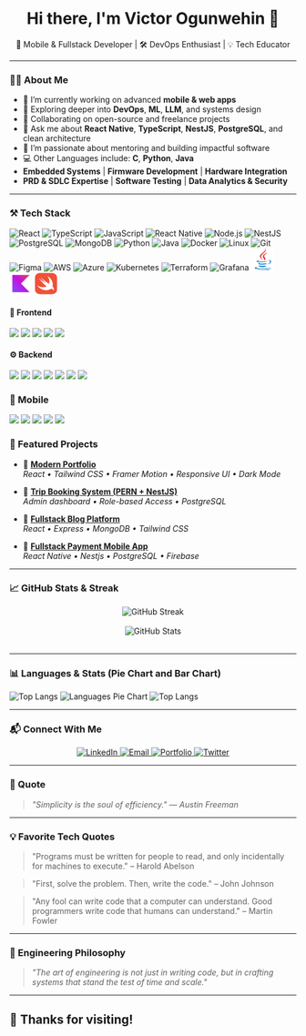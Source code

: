 <h1 align="center">Hi there, I'm Victor Ogunwehin 👋</h1>

<p align="center">
  🚀 Mobile & Fullstack Developer | 🛠 DevOps Enthusiast | 💡 Tech Educator  
</p>

---

### 🧑‍💻 About Me

- 🔭 I’m currently working on advanced **mobile & web apps**
- 🌱 Exploring deeper into **DevOps**, **ML**, **LLM**, and systems design
- 👯 Collaborating on open-source and freelance projects
- 💬 Ask me about **React Native**, **TypeScript**, **NestJS**, **PostgreSQL**, and clean architecture
- 🧠 I’m passionate about mentoring and building impactful software
- 💻 Other Languages include: **C**, **Python**, **Java**
- **Embedded Systems** | **Firmware Development** | **Hardware Integration**
- **PRD & SDLC Expertise** | **Software Testing** | **Data Analytics & Security**


---

### ⚒️ Tech Stack

<p align="left">
  <img src="https://cdn.jsdelivr.net/gh/devicons/devicon/icons/react/react-original.svg" height="30" title="React" />
  <img src="https://cdn.jsdelivr.net/gh/devicons/devicon/icons/typescript/typescript-original.svg" height="30" title="TypeScript" />
  <img src="https://cdn.jsdelivr.net/gh/devicons/devicon/icons/javascript/javascript-original.svg" height="30" title="JavaScript" />
  <img src="https://cdn.jsdelivr.net/gh/devicons/devicon/icons/react/react-original.svg" height="30" title="React Native" />
  <img src="https://cdn.jsdelivr.net/gh/devicons/devicon/icons/nodejs/nodejs-original.svg" height="30" title="Node.js" />
  <img src="https://img.shields.io/badge/NestJS-E0234E?style=flat&logo=nestjs&logoColor=white" height="25" title="NestJS" />
  <img src="https://cdn.jsdelivr.net/gh/devicons/devicon/icons/postgresql/postgresql-original.svg" height="30" title="PostgreSQL" />
  <img src="https://cdn.jsdelivr.net/gh/devicons/devicon/icons/mongodb/mongodb-original.svg" height="30" title="MongoDB" />
  <img src="https://cdn.jsdelivr.net/gh/devicons/devicon/icons/python/python-original.svg" height="30" title="Python" />
  <img src="https://cdn.jsdelivr.net/gh/devicons/devicon/icons/java/java-original.svg" height="30" title="Java" />
  <img src="https://cdn.jsdelivr.net/gh/devicons/devicon/icons/docker/docker-original.svg" height="30" title="Docker" />
  <img src="https://cdn.jsdelivr.net/gh/devicons/devicon/icons/linux/linux-original.svg" height="30" title="Linux" />
  <img src="https://cdn.jsdelivr.net/gh/devicons/devicon/icons/git/git-original.svg" height="30" title="Git" />
  <img src="https://cdn.jsdelivr.net/gh/devicons/devicon/icons/figma/figma-original.svg" height="30" title="Figma" />
  <img src="https://cdn.jsdelivr.net/gh/devicons/devicon/icons/amazonwebservices/amazonwebservices-original-wordmark.svg" height="30" title="AWS" />
  <img src="https://cdn.jsdelivr.net/gh/devicons/devicon/icons/azure/azure-original.svg" height="30" title="Azure" />
  <img src="https://cdn.jsdelivr.net/gh/devicons/devicon/icons/kubernetes/kubernetes-plain.svg" height="30" title="Kubernetes" />
  <img src="https://cdn.jsdelivr.net/gh/devicons/devicon/icons/terraform/terraform-original.svg" height="30" title="Terraform" />
  <img src="https://cdn.jsdelivr.net/gh/devicons/devicon/icons/grafana/grafana-original.svg" height="30" title="Grafana" />
  <img src="https://raw.githubusercontent.com/devicons/devicon/master/icons/java/java-original.svg" alt="Java" width="40" height="40"/>
  <img src="https://raw.githubusercontent.com/devicons/devicon/master/icons/kotlin/kotlin-original.svg" alt="Kotlin" width="40" height="40"/>
  <img src="https://raw.githubusercontent.com/devicons/devicon/master/icons/swift/swift-original.svg" alt="Swift" width="40" height="40"/>
</p>


#### 🎨 Frontend  
<p align="left">
  <img src="https://img.shields.io/badge/React-20232A?style=for-the-badge&logo=react&logoColor=61DAFB" />
  <img src="https://img.shields.io/badge/TypeScript-007ACC?style=for-the-badge&logo=typescript&logoColor=white" />
  <img src="https://img.shields.io/badge/JavaScript-F7DF1E?style=for-the-badge&logo=javascript&logoColor=black" />
  <img src="https://img.shields.io/badge/Tailwind_CSS-38B2AC?style=for-the-badge&logo=tailwind-css&logoColor=white" />
  <img src="https://img.shields.io/badge/Figma-F24E1E?style=for-the-badge&logo=figma&logoColor=white" />
</p>

#### ⚙️ Backend  
<p align="left">
  <img src="https://img.shields.io/badge/Node.js-339933?style=for-the-badge&logo=node.js&logoColor=white" />
  <img src="https://img.shields.io/badge/Express-000000?style=for-the-badge&logo=express&logoColor=white" />
  <img src="https://img.shields.io/badge/NestJS-E0234E?style=for-the-badge&logo=nestjs&logoColor=white" />
  <img src="https://img.shields.io/badge/PostgreSQL-316192?style=for-the-badge&logo=postgresql&logoColor=white" />
  <img src="https://img.shields.io/badge/MongoDB-4EA94B?style=for-the-badge&logo=mongodb&logoColor=white" />
  <img src="https://img.shields.io/badge/Python-3776AB?style=for-the-badge&logo=python&logoColor=white" />
  <img src="https://img.shields.io/badge/Java-ED8B00?style=for-the-badge&logo=openjdk&logoColor=white" />
</p>

### 📱 Mobile  
<p>
  <img src="https://img.shields.io/badge/React_Native-20232A?style=for-the-badge&logo=react&logoColor=61DAFB" />
  <img src="https://img.shields.io/badge/Firebase-FFCA28?style=for-the-badge&logo=firebase&logoColor=black" />
  <img src="https://img.shields.io/badge/Java-ED8B00?style=for-the-badge&logo=coffeescript&logoColor=white" />
  <img src="https://img.shields.io/badge/Kotlin-7F52FF?style=for-the-badge&logo=kotlin&logoColor=white" />
  <img src="https://img.shields.io/badge/Swift-FA7343?style=for-the-badge&logo=swift&logoColor=white" />
</p>

### 🚀 Featured Projects

- 🔗 [**Modern Portfolio**](https://v0-modern-portfolio-design-vikistringz.vercel.app)  
  _React • Tailwind CSS • Framer Motion • Responsive UI • Dark Mode_

- 🔗 [**Trip Booking System (PERN + NestJS)**](https://github.com/ProgViki/tripviz)  
  _Admin dashboard • Role-based Access • PostgreSQL_

- 🔗 [**Fullstack Blog Platform**](https://github.com/ProgViki/fullstack-blog)  
  _React • Express • MongoDB • Tailwind CSS_

- 🔗 [**Fullstack Payment Mobile App**](https://github.com/ProgViki/zee-pay)  
  _React Native • Nestjs • PostgreSQL • Firebase_

---

### 📈 GitHub Stats & Streak

<p align="center">
  <!-- Streak Stats -->
  <img src="https://github-readme-streak-stats.herokuapp.com/?user=ProgViki&theme=vue-dark&hide_border=true" alt="GitHub Streak" width="450"/>
  <br/><br/>
  
  <!-- GitHub Stats -->
  <img src="https://github-readme-stats.vercel.app/api?username=ProgViki&theme=vue-dark&show_icons=true&hide_border=true&count_private=true" alt="GitHub Stats" width="450"/>
  <br/><br/>
  
 ---

  ### 📊 Languages & Stats (Pie Chart and Bar Chart)

  ![Top Langs](https://github-readme-stats.vercel.app/api/top-langs/?username=ProgViki&layout=compact&langs_count=8&theme=radical)
  ![Languages Pie Chart](https://github-readme-stats.vercel.app/api/top-langs/?username=ProgViki&layout=donut&theme=radical)
  ![Top Langs](https://github-readme-stats.vercel.app/api/top-langs/?username=ProgViki&layout=compact&langs_count=8&theme=tokyonight)
</p>

---

### 📬 Connect With Me

<p align="center">
  <a href="https://www.linkedin.com/in/ogunwehin-victor" target="_blank">
    <img alt="LinkedIn" src="https://img.shields.io/badge/-LinkedIn-blue?style=for-the-badge&logo=linkedin&logoColor=white" />
  </a>
  <a href="mailto:victorogunwehin@gmail.com">
    <img alt="Email" src="https://img.shields.io/badge/-Email-c14438?style=for-the-badge&logo=gmail&logoColor=white" />
  </a>
  <a href="https://v0-modern-portfolio-design-vikistringz.vercel.app" target="_blank">
    <img alt="Portfolio" src="https://img.shields.io/badge/-Portfolio-black?style=for-the-badge&logo=github&logoColor=white" />
  </a>
  <a href="https://x.com/VictorOgunwehin" target="_blank">
    <img alt="Twitter" src="https://img.shields.io/badge/-Twitter-1DA1F2?style=for-the-badge&logo=twitter&logoColor=white" />
  </a>
</p>

---

### 💬 Quote

> _"Simplicity is the soul of efficiency." — Austin Freeman_

---

### 💡 Favorite Tech Quotes  

> "Programs must be written for people to read, and only incidentally for machines to execute." – Harold Abelson  

> "First, solve the problem. Then, write the code." – John Johnson  

> "Any fool can write code that a computer can understand. Good programmers write code that humans can understand." – Martin Fowler  

---

### 💬 Engineering Philosophy

> _"The art of engineering is not just in writing code, but in crafting systems that stand the test of time and scale."_

---

## 🙌 Thanks for visiting!
